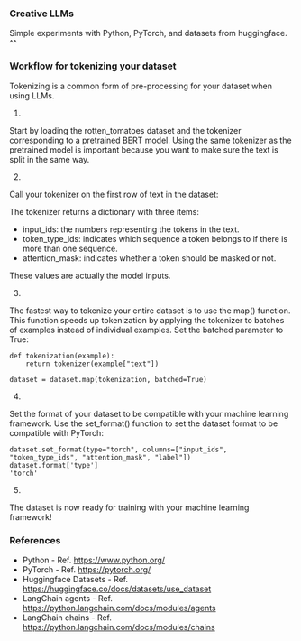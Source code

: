 ### Creative LLMs
Simple experiments with Python, PyTorch, and datasets from huggingface. ^^

### Workflow for tokenizing your dataset 
Tokenizing is a common form of pre-processing for your dataset when using LLMs.

1) 
Start by loading the rotten_tomatoes dataset and the tokenizer corresponding to a pretrained BERT model. 
Using the same tokenizer as the pretrained model is important because you want to make sure the text is split in the same way.

2) 
Call your tokenizer on the first row of text in the dataset:

The tokenizer returns a dictionary with three items:
* input_ids: the numbers representing the tokens in the text.
* token_type_ids: indicates which sequence a token belongs to if there is more than one sequence.
* attention_mask: indicates whether a token should be masked or not.

These values are actually the model inputs.

3)
 The fastest way to tokenize your entire dataset is to use the map() function. 
This function speeds up tokenization by applying the tokenizer to batches of examples instead of individual examples. 
Set the batched parameter to True:

```
def tokenization(example):
    return tokenizer(example["text"])

dataset = dataset.map(tokenization, batched=True)
```

4)
Set the format of your dataset to be compatible with your machine learning framework.
Use the set_format() function to set the dataset format to be compatible with PyTorch:
```
dataset.set_format(type="torch", columns=["input_ids", "token_type_ids", "attention_mask", "label"])
dataset.format['type']
'torch'
```

5)
The dataset is now ready for training with your machine learning framework!

### References
* Python - Ref. https://www.python.org/
* PyTorch - Ref. https://pytorch.org/
* Huggingface Datasets - Ref. https://huggingface.co/docs/datasets/use_dataset
* LangChain agents - Ref. https://python.langchain.com/docs/modules/agents
* LangChain chains - Ref. https://python.langchain.com/docs/modules/chains